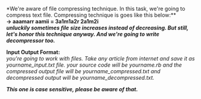 *We're aware of file compressing technique. In this task, we're going to compress text file. Compressing technique is goes like this below:**<br>
**-> aaamarr aamii = 3a1m1a2r 2a1m2i** <br>
***unluckily sometimes file size increases instead of decreasing. But still, let's honor this technique anyway. And we're going to write decompressor too.***<br>

**Input Output Format:**<br>
*you're going to work with files. Take any article from internet and save it as yourname_input.txt file. your source code will be yourname.rb and the compressed 
output file will be yourname_compressed.txt and decompressed output will be yourname_decompressed.txt.*

***This one is case sensitive, please be aware of that.***